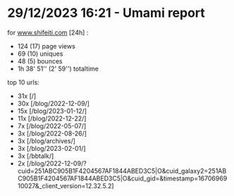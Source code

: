 # 29/12/2023 16:21 - Umami report
for www.shifeiti.com [24h] :

 - 124 (17) page views
 - 69 (10) uniques
 - 48 (5) bounces
 - 1h 38' 51'' (2' 59'') totaltime


top 10 urls:
 - 31x [/]
 - 30x [/blog/2022-12-09/]
 - 15x [/blog/2023-01-12/]
 - 11x [/blog/2022-12-22/]
 - 7x [/blog/2022-05-07/]
 - 3x [/blog/2022-08-26/]
 - 3x [/blog/archives/]
 - 3x [/blog/2023-02-01/]
 - 3x [/bbtalk/]
 - 2x [/blog/2022-12-09/?cuid=251ABC905B1F4204567AF1844ABED3C5|O&cuid_galaxy2=251ABC905B1F4204567AF1844ABED3C5|O&cuid_gid=&timestamp=1670696910027&_client_version=12.32.5.2]


